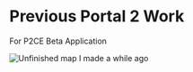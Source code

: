 # Previous Portal 2 Work
For P2CE Beta Application



![Unfinished map I made a while ago](https://github.com/user-attachments/assets/96cb3c89-f153-48b8-b197-53d61121462d)
